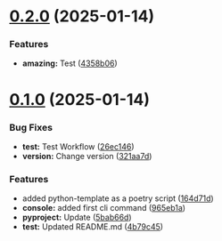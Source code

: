 # [0.2.0](https://github.com/Traenqui/python-template/compare/v0.1.0...v0.2.0) (2025-01-14)


### Features

* **amazing:** Test ([4358b06](https://github.com/Traenqui/python-template/commit/4358b061a6e0de3f45809e5c70560d3f5df871df))



# [0.1.0](https://github.com/Traenqui/python-template/compare/965eb1a5b9738cff1d444c82a0d763f1b1a2cc62...v0.1.0) (2025-01-14)


### Bug Fixes

* **test:** Test Workflow ([26ec146](https://github.com/Traenqui/python-template/commit/26ec146f8606cb4be11ec365043fa3661aeb97e6))
* **version:** Change version ([321aa7d](https://github.com/Traenqui/python-template/commit/321aa7dc9d2284cb38575d4092d04983bc357942))


### Features

* added python-template as a poetry script ([164d71d](https://github.com/Traenqui/python-template/commit/164d71de70bb2d2a205344d121570f6ae47b7d96))
* **console:** added first cli command ([965eb1a](https://github.com/Traenqui/python-template/commit/965eb1a5b9738cff1d444c82a0d763f1b1a2cc62))
* **pyproject:** Update ([5bab66d](https://github.com/Traenqui/python-template/commit/5bab66d1790477e8e701d462f0c6e67e15f2572c))
* **test:** Updated README.md ([4b79c45](https://github.com/Traenqui/python-template/commit/4b79c45a1a34264d1f8177300c2a738c331b48b8))



